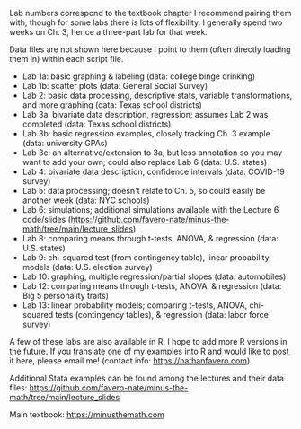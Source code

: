 Lab numbers correspond to the textbook chapter I recommend pairing them with, though for some labs there is lots of flexibility. I generally spend two weeks on Ch. 3, hence a three-part lab for that week.

Data files are not shown here because I point to them (often directly loading them in) within each script file.

 - Lab 1a: basic graphing & labeling (data: college binge drinking)
 - Lab 1b: scatter plots (data: General Social Survey)
 - Lab 2: basic data processing, descriptive stats, variable transformations, and more graphing (data: Texas school districts)
 - Lab 3a: bivariate data description, regression; assumes Lab 2 was completed (data: Texas school districts)
 - Lab 3b: basic regression examples, closely tracking Ch. 3 example (data: university GPAs)
 - Lab 3c: an alternative/extension to 3a, but less annotation so you may want to add your own; could also replace Lab 6 (data: U.S. states)
 - Lab 4: bivariate data description, confidence intervals (data: COVID-19 survey)
 - Lab 5: data processing; doesn't relate to Ch. 5, so could easily be another week (data: NYC schools)
 - Lab 6: simulations; additional simulations available with the Lecture 6 code/slides (https://github.com/favero-nate/minus-the-math/tree/main/lecture_slides)
 - Lab 8: comparing means through t-tests, ANOVA, & regression (data: U.S. states)
 - Lab 9: chi-squared test (from contingency table), linear probability models (data: U.S. election survey)
 - Lab 10: graphing, multiple regression/partial slopes (data: automobiles)
 - Lab 12: comparing means through t-tests, ANOVA, & regression (data: Big 5 personality traits)
 - Lab 13: linear probability models; comparing t-tests, ANOVA, chi-squared tests (contingency tables), & regression (data: labor force survey)

A few of these labs are also available in R. I hope to add more R versions in the future. If you translate one of my examples into R and would like to post it here, please email me! (contact info: https://nathanfavero.com)

Additional Stata examples can be found among the lectures and their data files: https://github.com/favero-nate/minus-the-math/tree/main/lecture_slides

Main textbook: https://minusthemath.com
